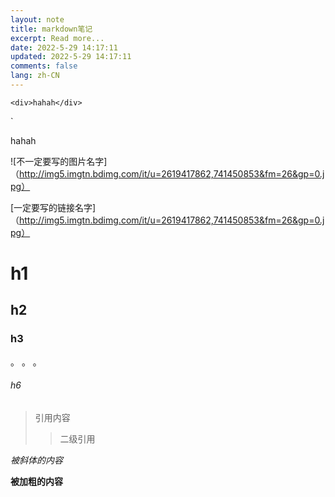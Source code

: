 ```yaml
---
layout: note
title: markdown笔记
excerpt: Read more...
date: 2022-5-29 14:17:11
updated: 2022-5-29 14:17:11
comments: false
lang: zh-CN
---
```


```
<div>hahah</div>
```

`
<div>hahah</div>

![不一定要写的图片名字]（http://img5.imgtn.bdimg.com/it/u=2619417862,741450853&fm=26&gp=0.jpg）

[一定要写的链接名字]（http://img5.imgtn.bdimg.com/it/u=2619417862,741450853&fm=26&gp=0.jpg）

# h1
## h2
### h3
。
。
。
###### h6

> 引用内容
>> 二级引用

*被斜体的内容*

**被加粗的内容**

  